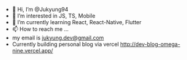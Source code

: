 - 👋 Hi, I’m @Jukyung94
- 👀 I’m interested in JS, TS, Mobile
- 🌱 I’m currently learning React, React-Native, Flutter
- 📫 How to reach me ...
- my email is jukyung.dev@gmail.com
- Currently building personal blog via vercel http://dev-blog-omega-nine.vercel.app/

<!---
Jukyung94/Jukyung94 is a ✨ special ✨ repository because its `README.md` (this file) appears on your GitHub profile.
You can click the Preview link to take a look at your changes.
--->
